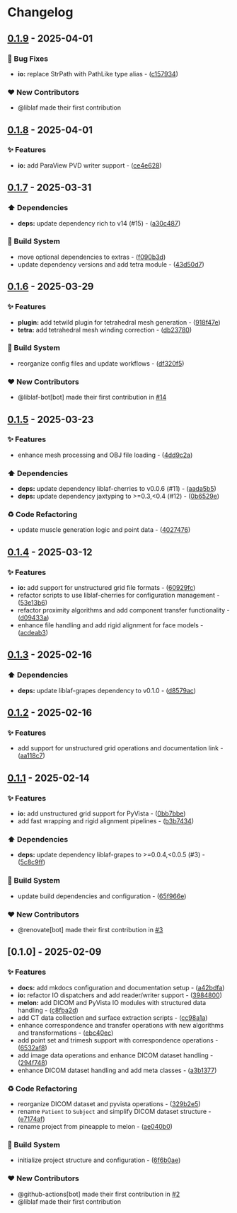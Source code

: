 # Changelog

## [0.1.9](https://github.com/liblaf/melon/compare/v0.1.8..v0.1.9) - 2025-04-01

### 🐛 Bug Fixes

- **io:** replace StrPath with PathLike type alias - ([c157934](https://github.com/liblaf/melon/commit/c157934db1e9a32a9eeb13f31635e85b3b06a3d9))

### ❤️ New Contributors

- @liblaf made their first contribution

## [0.1.8](https://github.com/liblaf/melon/compare/v0.1.7..v0.1.8) - 2025-04-01

### ✨ Features

- **io:** add ParaView PVD writer support - ([ce4e628](https://github.com/liblaf/melon/commit/ce4e62809e57758841382f01f94f15499d1332b1))

## [0.1.7](https://github.com/liblaf/melon/compare/v0.1.6..v0.1.7) - 2025-03-31

### ⬆️ Dependencies

- **deps:** update dependency rich to v14 (#15) - ([a30c487](https://github.com/liblaf/melon/commit/a30c487f6711c7f3b01e9ee99db8fbc3b97c1b2f))

### 👷 Build System

- move optional dependencies to extras - ([f090b3d](https://github.com/liblaf/melon/commit/f090b3d9d4aa9975a7ea27591d0ef47216c5f20e))
- update dependency versions and add tetra module - ([43d50d7](https://github.com/liblaf/melon/commit/43d50d7a111614b178a55ca6e0ed42274e2dfe8d))

## [0.1.6](https://github.com/liblaf/melon/compare/v0.1.5..v0.1.6) - 2025-03-29

### ✨ Features

- **plugin:** add tetwild plugin for tetrahedral mesh generation - ([918f47e](https://github.com/liblaf/melon/commit/918f47ec2ad46cdb6e408413e5a94fd3a1059358))
- **tetra:** add tetrahedral mesh winding correction - ([db23780](https://github.com/liblaf/melon/commit/db237807966fe512ecf4b548a40cc3622bb6d3ee))

### 👷 Build System

- reorganize config files and update workflows - ([df320f5](https://github.com/liblaf/melon/commit/df320f5c467641e7a797410704ceeb56837726b5))

### ❤️ New Contributors

- @liblaf-bot[bot] made their first contribution in [#14](https://github.com/liblaf/melon/pull/14)

## [0.1.5](https://github.com/liblaf/melon/compare/v0.1.4..v0.1.5) - 2025-03-23

### ✨ Features

- enhance mesh processing and OBJ file loading - ([4dd9c2a](https://github.com/liblaf/melon/commit/4dd9c2a8f9189a63ef55b74f3062547e38143d34))

### ⬆️ Dependencies

- **deps:** update dependency liblaf-cherries to v0.0.6 (#11) - ([aada5b5](https://github.com/liblaf/melon/commit/aada5b55c4463f9b2afcaa3cc6df608a55d25704))
- **deps:** update dependency jaxtyping to >=0.3,<0.4 (#12) - ([0b6529e](https://github.com/liblaf/melon/commit/0b6529ecaf694256bdc568b38e9bf709b46827e6))

### ♻ Code Refactoring

- update muscle generation logic and point data - ([4027476](https://github.com/liblaf/melon/commit/40274768a815f8183c923dae16bb196de980c461))

## [0.1.4](https://github.com/liblaf/melon/compare/v0.1.3..v0.1.4) - 2025-03-12

### ✨ Features

- **io:** add support for unstructured grid file formats - ([60929fc](https://github.com/liblaf/melon/commit/60929fc50f189e3060e3da3faafc4618d6c369b9))
- refactor scripts to use liblaf-cherries for configuration management - ([53e13b6](https://github.com/liblaf/melon/commit/53e13b6bf643ded9f5b2c6e8bac14cefaaaba64f))
- refactor proximity algorithms and add component transfer functionality - ([d09433a](https://github.com/liblaf/melon/commit/d09433a6afb2af178b6c1f1a263a8e9d5c3db4df))
- enhance file handling and add rigid alignment for face models - ([acdeab3](https://github.com/liblaf/melon/commit/acdeab341ee450f4b234edb516db645139bc61a5))

## [0.1.3](https://github.com/liblaf/melon/compare/v0.1.2..v0.1.3) - 2025-02-16

### ⬆️ Dependencies

- **deps:** update liblaf-grapes dependency to v0.1.0 - ([d8579ac](https://github.com/liblaf/melon/commit/d8579ac3fe26a44358c5a234c3053c02f26cefaf))

## [0.1.2](https://github.com/liblaf/melon/compare/v0.1.1..v0.1.2) - 2025-02-16

### ✨ Features

- add support for unstructured grid operations and documentation link - ([aa118c7](https://github.com/liblaf/melon/commit/aa118c7857cf783b75377b6b20f1e2e94ae3f787))

## [0.1.1](https://github.com/liblaf/melon/compare/v0.1.0..v0.1.1) - 2025-02-14

### ✨ Features

- **io:** add unstructured grid support for PyVista - ([0bb7bbe](https://github.com/liblaf/melon/commit/0bb7bbee0e5da312aea3930e83139df0dccb8a21))
- add fast wrapping and rigid alignment pipelines - ([b3b7434](https://github.com/liblaf/melon/commit/b3b7434f70da9800440eda23186bf676f8646106))

### ⬆️ Dependencies

- **deps:** update dependency liblaf-grapes to >=0.0.4,<0.0.5 (#3) - ([5c8c9ff](https://github.com/liblaf/melon/commit/5c8c9ffe547c5098ecd447dd66666119b1a4dc9d))

### 👷 Build System

- update build dependencies and configuration - ([65f966e](https://github.com/liblaf/melon/commit/65f966e2f46e90937c505d7ca078d72551a267e6))

### ❤️ New Contributors

- @renovate[bot] made their first contribution in [#3](https://github.com/liblaf/melon/pull/3)

## [0.1.0] - 2025-02-09

### ✨ Features

- **docs:** add mkdocs configuration and documentation setup - ([a42bdfa](https://github.com/liblaf/melon/commit/a42bdfadbfd0d190274a84a3bb15a29eaf74f043))
- **io:** refactor IO dispatchers and add reader/writer support - ([3984800](https://github.com/liblaf/melon/commit/398480041672f0f15ff2818b585291e05d0ba6b7))
- **melon:** add DICOM and PyVista IO modules with structured data handling - ([c8fba2d](https://github.com/liblaf/melon/commit/c8fba2dd60caf47e3e46c77d4f4efc590ff94202))
- add CT data collection and surface extraction scripts - ([cc98a1a](https://github.com/liblaf/melon/commit/cc98a1a89497a24bfdd7b53da3f7ad2485f7f730))
- enhance correspondence and transfer operations with new algorithms and transformations - ([ebc40ec](https://github.com/liblaf/melon/commit/ebc40eca918537d911c24f4693ef6473afb1560b))
- add point set and trimesh support with correspondence operations - ([6532af8](https://github.com/liblaf/melon/commit/6532af8fd488c44c4db17cfe59add111fb9d224d))
- add image data operations and enhance DICOM dataset handling - ([294f748](https://github.com/liblaf/melon/commit/294f748183b8b96bbeecbf56342ead028b48f67e))
- enhance DICOM dataset handling and add meta classes - ([a3b1377](https://github.com/liblaf/melon/commit/a3b13777daf1d83d57b55e73090a1f3bbadd2c14))

### ♻ Code Refactoring

- reorganize DICOM dataset and pyvista operations - ([329b2e5](https://github.com/liblaf/melon/commit/329b2e53d5ee3a0cf819ed0a1c4a01616b23b8e5))
- rename `Patient` to `Subject` and simplify DICOM dataset structure - ([e7174af](https://github.com/liblaf/melon/commit/e7174afe75e6ac2b4e693ba427285b7e44d942c0))
- rename project from pineapple to melon - ([ae040b0](https://github.com/liblaf/melon/commit/ae040b02ff7033d1390531e9c3ab363c0179d6c6))

### 👷 Build System

- initialize project structure and configuration - ([6f6b0ae](https://github.com/liblaf/melon/commit/6f6b0ae3d28d0cd172c9c1c6827aaa49c5c38b01))

### ❤️ New Contributors

- @github-actions[bot] made their first contribution in [#2](https://github.com/liblaf/melon/pull/2)
- @liblaf made their first contribution
